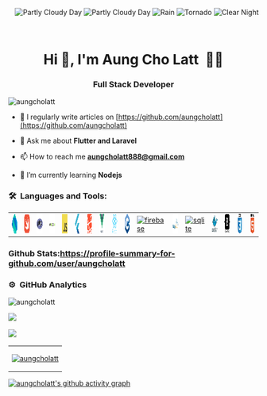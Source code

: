 <p align="right">
    <img src="https://bmcdn.nl/assets/weather-icons/v2.0/line/clear-day.svg" alt="Partly Cloudy Day" height="48"/>
    <img src="https://bmcdn.nl/assets/weather-icons/v2.0/line/partly-cloudy-day.svg" alt="Partly Cloudy Day" height="48"/>
    <img src="https://bmcdn.nl/assets/weather-icons/v2.0/line/rain.svg" alt="Rain" height="48"/>
    <img src="https://bmcdn.nl/assets/weather-icons/v2.0/line/tornado.svg" alt="Tornado" height="48"/>
    <img src="https://bmcdn.nl/assets/weather-icons/v2.0/line/clear-night.svg" alt="Clear Night" height="48"/>
</p>
<!--  <p>
  <a href="https://count.getloli.com/"><img src="https://count.getloli.com/get/@:AprilViolet?theme=moebooru"></a>
  <img src="https://weather-icon.journeyad.repl.co/@shenzhen?v=1" align="right">
</p> -->
<br/>
<h1 align="center">Hi 👋, I'm Aung Cho Latt<span float="right">&nbsp;&nbsp;👨‍💻</span></h1>
<h3 align="center">Full Stack Developer</h3>

<p align="left"> <img src="https://komarev.com/ghpvc/?username=aungcholatt&label=Profile%20views&color=0e75b6&style=flat" alt="aungcholatt" /> </p>

<!-------- No yet------
- 👨‍💻 All of my projects are available at [https://www.facebook.com/profile.php?id=100009292796950](https://www.facebook.com/profile.php?id=100009292796950) 
------->

<!-- - 🔭 I’m currently working on https://www.kioskthailand.com/ -->

- 📝 I regularly write articles on [https://github.com/aungcholatt](https://github.com/aungcholatt)

- 💬 Ask me about **Flutter and Laravel**

- 📫 How to reach me **aungcholatt888@gmail.com**

- 🌱 I’m currently learning **Nodejs**

<!-- <p align="">
- ⚡ Fun fact **Self taught individual with more than 3 year of experience.**
</p> -->


<!--   <p>
  Liked some of my work? Buy me a coffee (or more likely a beer)

<a href="https://www.buymeacoffee.com/hoc081098" target="_blank"><img src="https://cdn.buymeacoffee.com/buttons/v2/default-blue.png" alt="Buy Me A Coffee" height=64></a>
</p> -->
<!-- <h3 align="left">🤝🏻 &nbsp;Connect with me:</h3>
<p align="left">
  <a href="https://www.linkedin.com/in/aungcho-latt-580755243/" target="blank"><img align="center" src="https://edent.github.io/SuperTinyIcons/images/svg/linkedin.svg"  title="LinkedIn" height="30" width="40"/></a>
   <a href="https://twitter.com/LattAungcho" target="blank"><img align="center" src="https://edent.github.io/SuperTinyIcons/images/svg/twitter.svg" title="Twitter" height="30" width="40"/></a>
<a href="https://www.facebook.com/profile.php?id=100009292796950" target="blank"><img align="center" src="https://raw.githubusercontent.com/rahuldkjain/github-profile-readme-generator/master/src/images/icons/Social/facebook.svg" alt="aungcholatt888" height="30" width="40" /></a>
<a href="https://aungcholatt888@gmail.com" target="blank"><img align="center" src="https://edent.github.io/SuperTinyIcons/images/svg/gmail.svg" title="Gmail" height="30" width="40"/></a>
  <a href="https://t.me/AungChoLatt" target="blank"><img align="center" src="https://edent.github.io/SuperTinyIcons/images/svg/telegram.svg" title="Telegram" height="30" width="40"/><a/>
    <a href="viber://contact?number=%2B959453391177" target="blank"><img align="center" src="https://edent.github.io/SuperTinyIcons/images/svg/viber.svg" title="Viber" height="30" width="40"/></a>
 </p> -->
  
<!--  <h3>Skills</h3> -->
<!-- [![ReactiveX](https://img.shields.io/badge/reactiveX-%23E4405F.svg?&style=for-the-badge)](https://github.com/ReactiveX/rxdart) -->
<!-- [![Kotlin](https://img.shields.io/badge/kotlin-%23FF5722.svg?&style=for-the-badge&logo=kotlin&logoColor=white)](https://github.com/Kotlin-Android-Open-Source)
[![Android](https://img.shields.io/badge/android-teal.svg?&style=for-the-badge&logo=android&logoColor=white")](https://github.com/Kotlin-Android-Open-Source) -->

<!-- [![Swift](https://img.shields.io/badge/swift-%23FFac45.svg?&style=for-the-badge&logo=swift&logoColor=white)](https://github.com/hoc081098/PhDownloader)
[![iOS](https://img.shields.io/badge/iOS-%23000000.svg?&style=for-the-badge&logo=ios&logoColor=white")](https://github.com/hoc081098/search-book-MVVM-MVI-RxSwift)
[![Flutter](https://img.shields.io/badge/flutter-%233498DB.svg?&style=for-the-badge&logo=flutter&logoColor=white)](https://github.com/hoc081098/rx_shared_preferences)
[![Dart](https://img.shields.io/badge/dart-%231DA1F2.svg?&style=for-the-badge&logo=dart&logoColor=white)](https://pub.dev/packages/disposebag) -->

<!-- ![JavaScript](https://img.shields.io/badge/-JavaScript-05122A?style=flat&logo=javascript)
![Node.js](https://img.shields.io/badge/-Node.js-05122A?style=flat&logo=node.js)
![React](https://img.shields.io/badge/-React-05122A?style=flat&logo=react)
![C++](https://img.shields.io/badge/-C++-05122A?style=flat&logo=C%2B%2B&logoColor=00599C)
![Visual Studio Code](https://img.shields.io/badge/-Visual%20Studio%20Code-05122A?style=flat&logo=visual-studio-code&logoColor=007ACC) -->
<h3 align="left">🛠 &nbsp;Languages and Tools:</h3>
<p align="center"> 
<table>
  <tr>
  <td>
 <a href="https://developer.mozilla.org/en-US/docs/Web/Dart" target="_blank"><img src="https://raw.githubusercontent.com/devicons/devicon/master/icons/dart/dart-original.svg" alt="dart" width="40" height="40"/></a> 
   </td>
     <td>
 <a href="https://developer.mozilla.org/en-US/docs/Web/Swift" target="_blank"><img src="https://raw.githubusercontent.com/devicons/devicon/master/icons/swift/swift-original.svg" alt="swift" width="40" height="40"/></a> 
   </td>
    <td>
<a href="https://www.php.net" target="_blank"><img src="https://raw.githubusercontent.com/devicons/devicon/master/icons/php/php-original.svg" alt="php" width="40" height="40"/></a> 
  </td>
    <td>
      <a href="https://nodejs.org" target="_blank"><img src="https://raw.githubusercontent.com/devicons/devicon/master/icons/nodejs/nodejs-original-wordmark.svg" alt="nodejs" width="40" height="40"/> </a>
    </td>
  <td>
 <a href="https://developer.mozilla.org/en-US/docs/Web/JavaScript" target="_blank"><img src="https://raw.githubusercontent.com/devicons/devicon/master/icons/javascript/javascript-original.svg" alt="javascript" width="40" height="40"/></a> 
   </td>
    <td>
 <a href="https://developer.mozilla.org/en-US/docs/Web/Flutter" target="_blank"><img src="https://raw.githubusercontent.com/devicons/devicon/master/icons/flutter/flutter-original.svg" alt="flutter" width="40" height="40"/></a> 
   </td>
     <td>
 <a href="https://laraval.com" target="_blank"><img src="https://raw.githubusercontent.com/devicons/devicon/master/icons/laravel/laravel-plain-wordmark.svg" alt="laravel" width="40" height="40"/></a> 
   </td>
     <td>
   <a href="https://vuejs.org/" target="_blank"><img src="https://raw.githubusercontent.com/devicons/devicon/master/icons/vuejs/vuejs-original-wordmark.svg" alt="vuejs" width="40" height="40"/></a> 
    </td>
    <td>
      <a href="https://reactjs.org/" target="_blank"> <img src="https://raw.githubusercontent.com/devicons/devicon/master/icons/react/react-original-wordmark.svg" alt="react" width="40" height="40"/> </a>
    </td>
   <td>
  <a href="https://www.w3schools.com/cpp/" target="_blank"> <img src="https://raw.githubusercontent.com/devicons/devicon/master/icons/cplusplus/cplusplus-original.svg" alt="cplusplus" width="40" height="40"/> </a>
  </td>
   <td>
  <a href="https://firebase.google.com/" target="_blank"> <img src="https://www.vectorlogo.zone/logos/firebase/firebase-icon.svg" alt="firebase" width="40" height="40"/> </a> 
 </td>
   <td>
  <a href="https://www.mysql.com" target="_blank"><img src="https://raw.githubusercontent.com/devicons/devicon/master/icons/mysql/mysql-original-wordmark.svg" alt="mysql" width="40" height="40"/></a> 
   </td>
    <td>
      <a href="https://www.sqlite.org/" target="_blank"> <img src="https://www.vectorlogo.zone/logos/sqlite/sqlite-icon.svg" alt="sqlite" width="40" height="40"/> </a>
    </td>
    <td>
      <a href="https://www.docker.com/" target="_blank"> <img src="https://raw.githubusercontent.com/devicons/devicon/master/icons/docker/docker-original-wordmark.svg" alt="docker" width="40" height="40"/> </a>
    </td>
  <td>
 <a href="https://getbootstrap.com" target="_blank"><img src="https://raw.githubusercontent.com/devicons/devicon/master/icons/bootstrap/bootstrap-plain-wordmark.svg" alt="bootstrap" width="40" height="40"/></a> 
   </td>
  <td>
<a href="https://www.w3schools.com/css" target="_blank"><img src="https://raw.githubusercontent.com/devicons/devicon/master/icons/css3/css3-original-wordmark.svg" alt="css3" width="40" height="40"/></a>
   </td>
  <td>
 <a href="https://www.w3.org/html" target="_blank"><img src="https://raw.githubusercontent.com/devicons/devicon/master/icons/html5/html5-original-wordmark.svg" alt="html5" width="40" height="40"/></a>
  </td>
  </tr>
  </table>
</p>

<h3>Github Stats:<a href="https://profile-summary-for-github.com/user/aungcholatt">https://profile-summary-for-github.com/user/aungcholatt</a></h3>
 <h3 align="left">⚙️ &nbsp;GitHub Analytics</h3>
<p><img src="https://github-readme-streak-stats.herokuapp.com/?user=aungcholatt" alt="aungcholatt" /></p>

<!-- [![aungcholatt's github stats](https://github-readme-stats.vercel.app/api?username=aungcholatt&show_icons=true&show_icons=true&theme=buefy&count_private=true&cache_seconds=1800&line_height=24)](https://github.com/aungcholatt)
[![Top Langs](https://github-readme-stats.vercel.app/api/top-langs/?username=aungcholatt&show_icons=true&theme=buefy&layout=compact&cache_seconds=1800&langs_count=8)](https://github.com/aungcholatt)
[![aungcholatt's wakatime stats](https://github-readme-stats.vercel.app/api/wakatime?username=aungcholatt&layout=compact&bg_color=ffffff)](https://github.com/aungcholatt) -->
 <p align="left">
<a href="https://github.com/aungcholatt">
  <img height="180em" src="https://github-readme-stats-eight-theta.vercel.app/api?username=aungcholatt&show_icons=true&theme=buefy&include_all_commits=true&count_private=true"/></a>
    </p>
    <p align="left">
        <a href="https://github.com/aungcholatt">
  <img height="180em" src="https://github-readme-stats-eight-theta.vercel.app/api/top-langs/?username=aungcholatt&layout=compact"/>
</a>
</p>
<table>
  <tr>
  <td>
<p align="left"> <a href="https://.com"><img src="https://github-profile-trophy.vercel.app/?username=aungcholatt" alt="aungcholatt"/></a> </p>
 </td>
  </tr>
  </table>



[![aungcholatt's github activity graph](https://github-readme-activity-graph.cyclic.app/graph?username=aungcholatt&theme=github)](https://github.com/ashutosh00710/github-readme-activity-graph)

<!--  <a href="https://commits.top/vietnam.html">
  <img src="http://iot.fbiego.com/api/v1/commits?user=aungcholatt&country=Myanmar&bg_color=#00FF00&text_color=fafafa&border_color=293035">
  </a>
  <a href="https://commits.top/vietnam_private.html">
  <img src="http://iot.fbiego.com/api/v1/commits?user=aungcholatt&country=Myanmar&bg_color=293035&text_color=fafafa&border_color=293035">
  </a> -->


